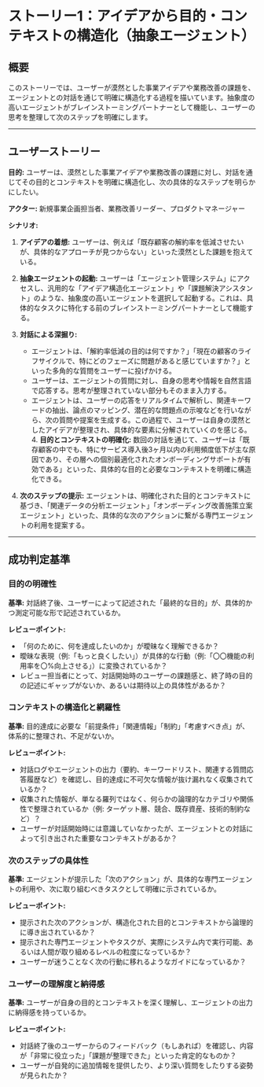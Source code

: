 # ストーリー1：アイデアから目的・コンテキストの構造化（抽象エージェント）

## 概要

このストーリーでは、ユーザーが漠然とした事業アイデアや業務改善の課題を、エージェントとの対話を通じて明確に構造化する過程を描いています。抽象度の高いエージェントがブレインストーミングパートナーとして機能し、ユーザーの思考を整理して次のステップを明確にします。

---

## ユーザーストーリー

**目的:** ユーザーは、漠然とした事業アイデアや業務改善の課題に対し、対話を通じてその目的とコンテキストを明確に構造化し、次の具体的なステップを明らかにしたい。

**アクター:** 新規事業企画担当者、業務改善リーダー、プロダクトマネージャー

**シナリオ:**

1.  **アイデアの着想:** ユーザーは、例えば「既存顧客の解約率を低減させたいが、具体的なアプローチが見つからない」といった漠然とした課題を抱えている。

2.  **抽象エージェントの起動:** ユーザーは「エージェント管理システム」にアクセスし、汎用的な「アイデア構造化エージェント」や「課題解決アシスタント」のような、抽象度の高いエージェントを選択して起動する。これは、具体的なタスクに特化する前のブレインストーミングパートナーとして機能する。

3.  **対話による深掘り:**
    * エージェントは、「解約率低減の目的は何ですか？」「現在の顧客のライフサイクルで、特にどのフェーズに問題があると感じていますか？」といった多角的な質問をユーザーに投げかける。
    * ユーザーは、エージェントの質問に対し、自身の思考や情報を自然言語で応答する。思考が整理されていない部分もそのまま入力する。
    * エージェントは、ユーザーの応答をリアルタイムで解析し、関連キーワードの抽出、論点のマッピング、潜在的な問題点の示唆などを行いながら、次の質問や提案を生成する。この過程で、ユーザーは自身の漠然としたアイデアが整理され、具体的な要素に分解されていくのを感じる。4.  **目的とコンテキストの明確化:** 数回の対話を通じて、ユーザーは「既存顧客の中でも、特にサービス導入後3ヶ月以内の利用頻度低下が主な原因であり、その層への個別最適化されたオンボーディングサポートが有効である」といった、具体的な目的と必要なコンテキストを明確に構造化できる。

5.  **次のステップの提示:** エージェントは、明確化された目的とコンテキストに基づき、「関連データの分析エージェント」「オンボーディング改善施策立案エージェント」といった、具体的な次のアクションに繋がる専門エージェントの利用を提案する。

---

## 成功判定基準

### 目的の明確性
**基準:** 対話終了後、ユーザーによって記述された「最終的な目的」が、具体的かつ測定可能な形で記述されているか。

**レビューポイント:**
- 「何のために、何を達成したいのか」が曖昧なく理解できるか？
- 曖昧な表現（例:「もっと良くしたい」）が具体的な行動（例:「〇〇機能の利用率を〇%向上させる」）に変換されているか？
- レビュー担当者にとって、対話開始時のユーザーの課題感と、終了時の目的の記述にギャップがないか、あるいは期待以上の具体性があるか？

### コンテキストの構造化と網羅性
**基準:** 目的達成に必要な「前提条件」「関連情報」「制約」「考慮すべき点」が、体系的に整理され、不足がないか。

**レビューポイント:**
- 対話ログやエージェントの出力（要約、キーワードリスト、関連する質問応答履歴など）を確認し、目的達成に不可欠な情報が抜け漏れなく収集されているか？
- 収集された情報が、単なる羅列ではなく、何らかの論理的なカテゴリや関係性で整理されているか（例: ターゲット層、競合、既存資産、技術的制約など）？
- ユーザーが対話開始時には意識していなかったが、エージェントとの対話によって引き出された重要なコンテキストがあるか？

### 次のステップの具体性
**基準:** エージェントが提示した「次のアクション」が、具体的な専門エージェントの利用や、次に取り組むべきタスクとして明確に示されているか。

**レビューポイント:**
- 提示された次のアクションが、構造化された目的とコンテキストから論理的に導き出されているか？
- 提示された専門エージェントやタスクが、実際にシステム内で実行可能、あるいは人間が取り組めるレベルの粒度になっているか？
- ユーザーが迷うことなく次の行動に移れるようなガイドになっているか？

### ユーザーの理解度と納得感
**基準:** ユーザーが自身の目的とコンテキストを深く理解し、エージェントの出力に納得感を持っているか。

**レビューポイント:**
- 対話終了後のユーザーからのフィードバック（もしあれば）を確認し、内容が「非常に役立った」「課題が整理できた」といった肯定的なものか？
- ユーザーが自発的に追加情報を提供したり、より深い質問をしたりする姿勢が見られたか？